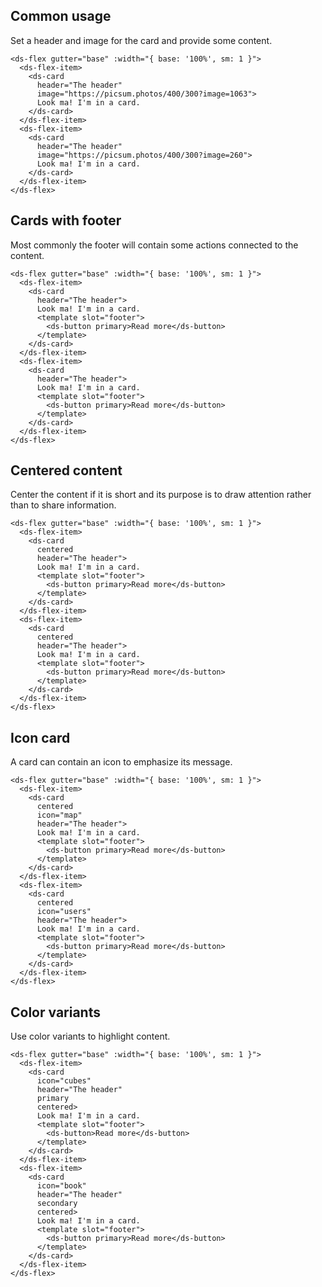 ## Common usage

Set a header and image for the card and provide some content.

```
<ds-flex gutter="base" :width="{ base: '100%', sm: 1 }">
  <ds-flex-item>
    <ds-card
      header="The header"
      image="https://picsum.photos/400/300?image=1063">
      Look ma! I'm in a card.
    </ds-card>
  </ds-flex-item>
  <ds-flex-item>
    <ds-card
      header="The header"
      image="https://picsum.photos/400/300?image=260">
      Look ma! I'm in a card.
    </ds-card>
  </ds-flex-item>
</ds-flex>
```

## Cards with footer

Most commonly the footer will contain some actions connected to the content.

```
<ds-flex gutter="base" :width="{ base: '100%', sm: 1 }">
  <ds-flex-item>
    <ds-card
      header="The header">
      Look ma! I'm in a card.
      <template slot="footer">
        <ds-button primary>Read more</ds-button>
      </template>
    </ds-card>
  </ds-flex-item>
  <ds-flex-item>
    <ds-card
      header="The header">
      Look ma! I'm in a card.
      <template slot="footer">
        <ds-button primary>Read more</ds-button>
      </template>
    </ds-card>
  </ds-flex-item>
</ds-flex>
```

## Centered content

Center the content if it is short and its purpose is to draw attention rather than to share information.

```
<ds-flex gutter="base" :width="{ base: '100%', sm: 1 }">
  <ds-flex-item>
    <ds-card
      centered
      header="The header">
      Look ma! I'm in a card.
      <template slot="footer">
        <ds-button primary>Read more</ds-button>
      </template>
    </ds-card>
  </ds-flex-item>
  <ds-flex-item>
    <ds-card
      centered
      header="The header">
      Look ma! I'm in a card.
      <template slot="footer">
        <ds-button primary>Read more</ds-button>
      </template>
    </ds-card>
  </ds-flex-item>
</ds-flex>
```

## Icon card

A card can contain an icon to emphasize its message.

```
<ds-flex gutter="base" :width="{ base: '100%', sm: 1 }">
  <ds-flex-item>
    <ds-card
      centered
      icon="map"
      header="The header">
      Look ma! I'm in a card.
      <template slot="footer">
        <ds-button primary>Read more</ds-button>
      </template>
    </ds-card>
  </ds-flex-item>
  <ds-flex-item>
    <ds-card
      centered
      icon="users"
      header="The header">
      Look ma! I'm in a card.
      <template slot="footer">
        <ds-button primary>Read more</ds-button>
      </template>
    </ds-card>
  </ds-flex-item>
</ds-flex>
```

## Color variants

Use color variants to highlight content.

```
<ds-flex gutter="base" :width="{ base: '100%', sm: 1 }">
  <ds-flex-item>
    <ds-card
      icon="cubes"
      header="The header"
      primary
      centered>
      Look ma! I'm in a card.
      <template slot="footer">
        <ds-button>Read more</ds-button>
      </template>
    </ds-card>
  </ds-flex-item>
  <ds-flex-item>
    <ds-card
      icon="book"
      header="The header"
      secondary
      centered>
      Look ma! I'm in a card.
      <template slot="footer">
        <ds-button primary>Read more</ds-button>
      </template>
    </ds-card>
  </ds-flex-item>
</ds-flex>
```